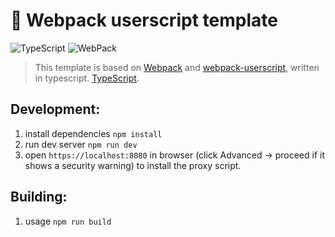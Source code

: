 🚀 Webpack userscript template
===============================

![TypeScript](https://img.shields.io/badge/TypeScript-informational?style=flat-square&logo=typescript&logoColor=ffffff&color=007acc)
![WebPack](https://img.shields.io/badge/Webpack-informational?style=flat-square&logo=webpack&logoColor=ffffff&color=1c78c0)

> This template is based on [Webpack](https://github.com/webpack/webpack) and [webpack-userscript](https://github.com/momocow/webpack-userscript), written in typescript. [TypeScript](https://github.com/microsoft/TypeScript).

Development:
------------
1. install dependencies `npm install`
2. run dev server `npm run dev`
3. open `https://localhost:8080` in browser (click Advanced -> proceed if it shows a security warning) to install the proxy script.

Building:
---------
1. usage `npm run build`
